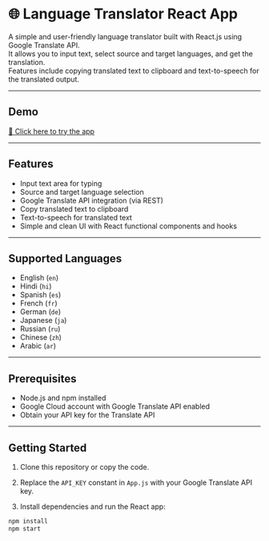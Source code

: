 # 🌐 Language Translator React App

A simple and user-friendly language translator built with React.js using Google Translate API.  
It allows you to input text, select source and target languages, and get the translation.  
Features include copying translated text to clipboard and text-to-speech for the translated output.

---

## Demo

[🔗 Click here to try the app](https://code-alpha-language-translation-too-rose.vercel.app)

---

## Features

- Input text area for typing
- Source and target language selection
- Google Translate API integration (via REST)
- Copy translated text to clipboard
- Text-to-speech for translated text
- Simple and clean UI with React functional components and hooks

---

## Supported Languages

- English (`en`)
- Hindi (`hi`)
- Spanish (`es`)
- French (`fr`)
- German (`de`)
- Japanese (`ja`)
- Russian (`ru`)
- Chinese (`zh`)
- Arabic (`ar`)

---

## Prerequisites

- Node.js and npm installed
- Google Cloud account with Google Translate API enabled
- Obtain your API key for the Translate API

---

## Getting Started

1. Clone this repository or copy the code.

2. Replace the `API_KEY` constant in `App.js` with your Google Translate API key.

3. Install dependencies and run the React app:

```bash
npm install
npm start
